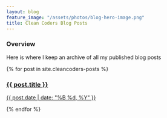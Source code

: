 ```yaml
---
layout: blog
feature_image: "/assets/photos/blog-hero-image.png"
title: Clean Coders Blog Posts
---
```


### Overview

Here is where I keep an archive of all my published blog posts

<div class="card-container">
  {% for post in site.cleancoders-posts %}
      <a href="{{ post.url }}" class="card"><h3>{{ post.title }}</h3> <p>{{ post.date | date: "%B %d, %Y" }}</p> </a>
  {% endfor %}
</div>